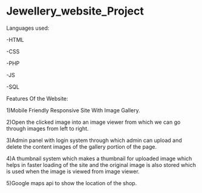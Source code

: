 # Jewellery_website_Project

Languages used:

-HTML

-CSS

-PHP

-JS

-SQL

Features Of the Website:

1)Mobile Friendly Responsive Site With Image Gallery.

2)Open the clicked image into an image viewer from which we can go through images from left to right.

3)Admin panel with login system through which admin can upload and delete the content images of the gallery
portion of the page.

4)A thumbnail system which makes a thumbnail for uploaded image which helps in faster loading of the site
and the original image is also stored which is used when the image is viewed from image viewer.

5)Google maps api to show the location of the shop.
